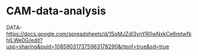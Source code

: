 # CAM-data-analysis
DATA-https://docs.google.com/spreadsheets/d/1SqMJZdl3ynYR0wNxkCe6mtwfkhILWe0G/edit?usp=sharing&ouid=108590317375963178290&rtpof=true&sd=true
